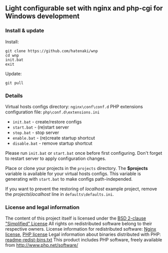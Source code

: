 Light configurable set with **nginx** and **php-cgi** for Windows development
--------------------------------------------------------------------------------

### Install & update
Install:
```
git clone https://github.com/hatenaki/wnp
cd wnp
init.bat
exit
```
Update:
```
git pull
```

### Details
Virtual hosts configs directory: `nginx\conf\conf.d`
PHP extensions configuration file: `php\conf.d\extensions.ini`

* `init.bat` - create/restore configs
* `start.bat` - (re)start server
* `stop.bat` - stop server
* `enable.bat` - (re)create startup shortcut
* `disable.bat` - remove startup shortcut

Please run `init.bat` or `start.bat` once before first configuring.
Don't forget to restart server to apply configuration changes.

Place or clone your projects in the `projects` directory.
The **$projects** variable is available for your virtual hosts configs.
This variable is generating with `start.bat` to make configs path-independed.

If you want to prevent the restoring of *localhost* example project,
remove the *projects\localhost* line in `defaults\defaults.ini`.

### License and legal information
The content of this project itself is licensed under the [BSD 2-clause "Simplified" License](./LICENSE)
All rights on redistributed software belong to their respective owners.
License information for redistributed software: [Nginx license](./nginx/docs/LICENSE), [PHP license](./php/license.txt)
Legal information about binaries distributed with PHP: [readme-redist-bins.txt](./php/readme-redist-bins.txt)
This product includes PHP software, freely available from <http://www.php.net/software/>